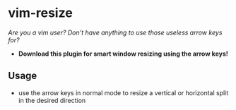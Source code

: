vim-resize
==========

*Are you a vim user? Don't have anything to use those useless arrow keys for?*
* **Download this plugin for smart window resizing using the arrow keys!**

## Usage
* use the arrow keys in normal mode to resize a vertical or horizontal split in the desired direction
